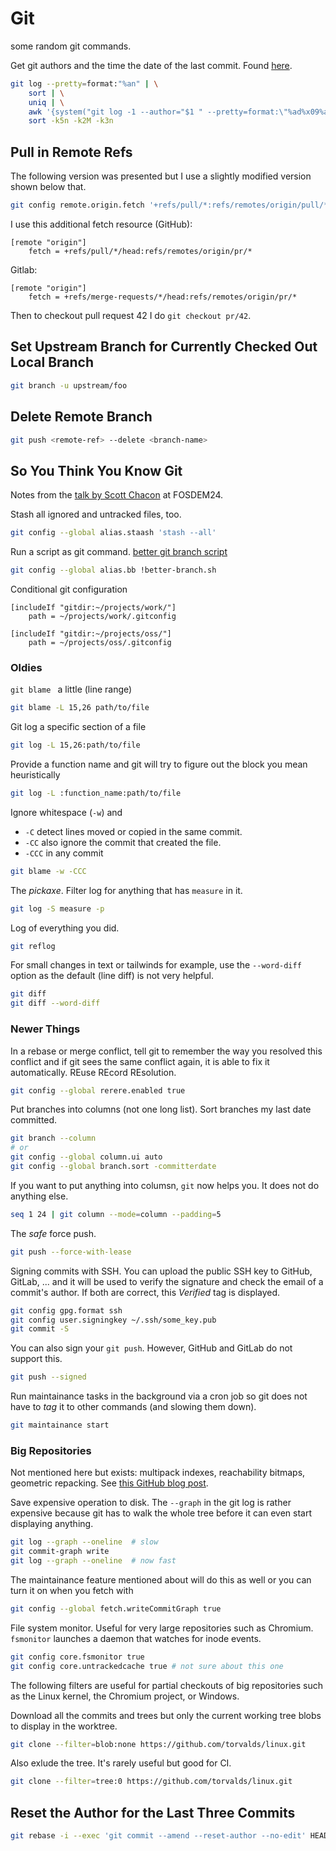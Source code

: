 # Git

some random git commands.

Get git authors and the time the date of the last commit. Found
[here][1].

[1]: https://blog.bear.dev/posts/git-users-and-their-last-commits/

```sh
git log --pretty=format:"%an" | \
    sort | \
    uniq | \
    awk '{system("git log -1 --author="$1 " --pretty=format:\"%ad%x09%an\""); print "\r"}' | \
    sort -k5n -k2M -k3n
```

## Pull in Remote Refs

The following version was presented but I use a slightly modified
version shown below that.

```sh
git config remote.origin.fetch '+refs/pull/*:refs/remotes/origin/pull/*'
```

I use this additional fetch resource (GitHub):

```gitconfig
[remote "origin"]
    fetch = +refs/pull/*/head:refs/remotes/origin/pr/*
```

Gitlab:

```gitconfig
[remote "origin"]
    fetch = +refs/merge-requests/*/head:refs/remotes/origin/pr/*
```

Then to checkout pull request 42 I do `git checkout pr/42`.

## Set Upstream Branch for Currently Checked Out Local Branch

```sh
git branch -u upstream/foo
```


## Delete Remote Branch

```sh
git push <remote-ref> --delete <branch-name>
```

## So You Think You Know Git

Notes from the [talk by Scott Chacon][chacon-git] at FOSDEM24.

[chacon-git]: https://fosdem.org/2024/schedule/event/fosdem-2024-3611-so-you-think-you-know-git

Stash all ignored and untracked files, too.

```sh
git config --global alias.staash 'stash --all'
```

Run a script as git command.
[better git branch
script](https://gist.github.com/schacon/e9e743dee2e92db9a464619b99e94eff)

```sh
git config --global alias.bb !better-branch.sh
```

Conditional git configuration

```gitconfig
[includeIf "gitdir:~/projects/work/"]
    path = ~/projects/work/.gitconfig

[includeIf "gitdir:~/projects/oss/"]
    path = ~/projects/oss/.gitconfig
```

### Oldies

`git blame ` a little (line range)

```sh
git blame -L 15,26 path/to/file
```

Git log a specific section of a file

```sh
git log -L 15,26:path/to/file
```

Provide a function name and git will try to figure out the block you
mean heuristically

```sh
git log -L :function_name:path/to/file
```

Ignore whitespace (`-w`) and

* `-C` detect lines moved or copied in the same commit.
* `-CC` also ignore the commit that created the file.
* `-CCC` in any commit

```sh
git blame -w -CCC
```

The _pickaxe_. Filter log for anything that has `measure` in it.

```sh
git log -S measure -p
```

Log of everything you did.

```sh
git reflog
```

For small changes in text or tailwinds for example, use the
`--word-diff` option as the default (line diff) is not very helpful.

```sh
git diff
git diff --word-diff
```

### Newer Things

In a rebase or merge conflict, tell git to remember the way you resolved
this conflict and if git sees the same conflict again, it is able to fix
it automatically. REuse REcord REsolution.

```sh
git config --global rerere.enabled true
```

Put branches into columns (not one long list). Sort branches my last
date committed.

```sh
git branch --column
# or
git config --global column.ui auto
git config --global branch.sort -committerdate
```

If you want to put anything into columsn, `git` now helps you. It does
not do anything else.

```sh
seq 1 24 | git column --mode=column --padding=5
```

The _safe_ force push.

```sh
git push --force-with-lease
```

Signing commits with SSH. You can upload the public SSH key to GitHub,
GitLab, ... and it will be used to verify the signature and check the
email of a commit's author. If both are correct, this _Verified_ tag is
displayed.

```sh
git config gpg.format ssh
git config user.signingkey ~/.ssh/some_key.pub
git commit -S
```

You can also sign your `git push`. However, GitHub and GitLab do not
support this.

```sh
git push --signed
```

Run maintainance tasks in the background via a cron job so git does not
have to _tag_ it to other commands (and slowing them down).

```sh
git maintainance start
```

### Big Repositories

Not mentioned here but exists: multipack indexes, reachability bitmaps,
geometric repacking. See [this GitHub blog post][gh-mono].

[gh-mono]: https://github.blog/2021-04-29-scaling-monorepo-maintenance/

Save expensive operation to disk. The `--graph` in the git log is rather
expensive because git has to walk the whole tree before it can even
start displaying anything.

```sh
git log --graph --oneline  # slow
git commit-graph write
git log --graph --oneline  # now fast
```

The maintainance feature mentioned about will do this as well or you can
turn it on when you fetch with

```sh
git config --global fetch.writeCommitGraph true
```

File system monitor. Useful for very large repositories such as
Chromium. `fsmonitor` launches a daemon that watches for inode events.

```sh
git config core.fsmonitor true
git config core.untrackedcache true # not sure about this one
```

The following filters are useful for partial checkouts of big
repositories such as the Linux kernel, the Chromium project, or Windows.

Download all the commits and trees but only the current working tree
blobs to display in the worktree.

```sh
git clone --filter=blob:none https://github.com/torvalds/linux.git
```

Also exlude the tree. It's rarely useful but good for CI.

```sh
git clone --filter=tree:0 https://github.com/torvalds/linux.git
```

## Reset the Author for the Last Three Commits

```sh
git rebase -i --exec 'git commit --amend --reset-author --no-edit' HEAD~3
```
